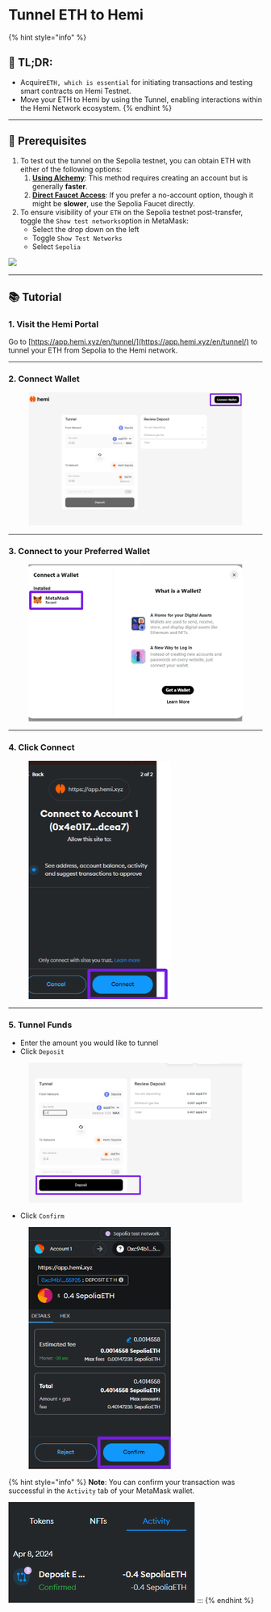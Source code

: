 # Tunnel ETH to Hemi

{% hint style="info" %}
## 📜 **TL;DR:**

* Acquire`ETH, which is essential` for initiating transactions and testing smart contracts on Hemi Testnet.
* Move your ETH to Hemi by using the Tunnel, enabling interactions within the Hemi Network ecosystem.
{% endhint %}

***

## 🏁 Prerequisites

1. To test out the tunnel on the Sepolia testnet, you can obtain ETH with either of the following options:
   1. [**Using Alchemy**](https://sepoliafaucet.com/): This method requires creating an account but is generally **faster**.
   2. [**Direct Faucet Access**](https://sepolia-faucet.pk910.de): If you prefer a no-account option, though it might be **slower**, use the Sepolia Faucet directly.
2. To ensure visibility of your `ETH` on the Sepolia testnet post-transfer, toggle the `Show test networks`option in MetaMask:
   * Select the drop down on the left
   * Toggle `Show Test Networks`
   * Select `Sepolia`

![](https://archbee-image-uploads.s3.amazonaws.com/P3jZYg6ia8u4bfG9Eix0B/baJr3fT0uJhu2UKKhbhp9\_image.png)

***

## 📚 Tutorial

### 1. Visit the Hemi Portal&#x20;

Go to [https://app.hemi.xyz/en/tunnel/](https://app.hemi.xyz/en/tunnel/) to tunnel your ETH from Sepolia to the Hemi network.

***

### 2. Connect Wallet

<figure><img src="../.gitbook/assets/image.png" alt="" width="563"><figcaption></figcaption></figure>

***

### 3. Connect to your Preferred Wallet



<figure><img src="../.gitbook/assets/image (1).png" alt="" width="563"><figcaption></figcaption></figure>

***

### 4. Click Connect



<figure><img src="../.gitbook/assets/image (4).png" alt="" width="282"><figcaption></figcaption></figure>

***

### 5. Tunnel Funds

* Enter the amount you would like to tunnel
* Click `Deposit`

<figure><img src="../.gitbook/assets/image (5).png" alt="" width="563"><figcaption></figcaption></figure>

* Click `Confirm`

<figure><img src="../.gitbook/assets/image (6).png" alt="" width="282"><figcaption></figcaption></figure>

{% hint style="info" %}
**Note**: You can confirm your transaction was successful in the `Activity` tab of your MetaMask wallet.

![](<../.gitbook/assets/image (7).png>) :::
{% endhint %}
